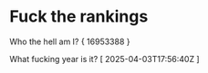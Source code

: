 # Fuck the rankings

Who the hell am I?
{ 16953388 }

What fucking year is it?
[ 2025-04-03T17:56:40Z ]
